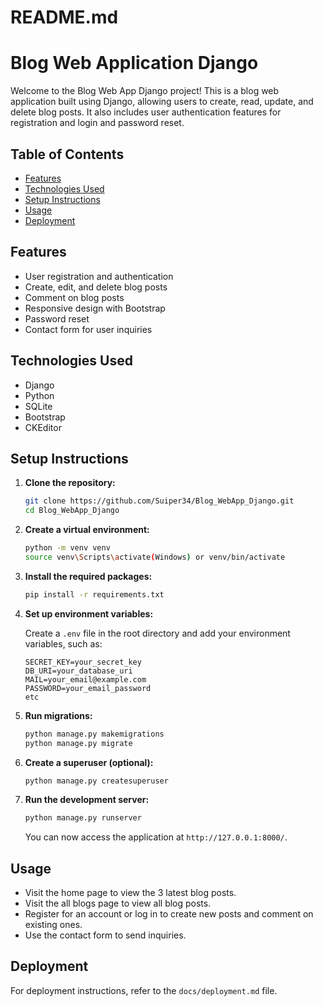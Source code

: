 # README.md

# Blog Web Application Django

Welcome to the Blog Web App Django project! This is a blog web application built using Django, allowing users to create, read, update, and delete blog posts. It also includes user authentication features for registration and login and password reset.

## Table of Contents

- [Features](#features)
- [Technologies Used](#technologies-used)
- [Setup Instructions](#setup-instructions)
- [Usage](#usage)
- [Deployment](#deployment)

## Features

- User registration and authentication
- Create, edit, and delete blog posts
- Comment on blog posts
- Responsive design with Bootstrap
- Password reset
- Contact form for user inquiries

## Technologies Used

- Django
- Python
- SQLite
- Bootstrap
- CKEditor

## Setup Instructions

1. **Clone the repository:**

   ```bash
   git clone https://github.com/Suiper34/Blog_WebApp_Django.git
   cd Blog_WebApp_Django
   ```

2. **Create a virtual environment:**

   ```bash
   python -m venv venv
   source venv\Scripts\activate(Windows) or venv/bin/activate
   ```

3. **Install the required packages:**

   ```bash
   pip install -r requirements.txt
   ```

4. **Set up environment variables:**

   Create a `.env` file in the root directory and add your environment variables, such as:

   ```
   SECRET_KEY=your_secret_key
   DB_URI=your_database_uri
   MAIL=your_email@example.com
   PASSWORD=your_email_password
   etc
   ```

5. **Run migrations:**

   ```bash
   python manage.py makemigrations
   python manage.py migrate
   ```

6. **Create a superuser (optional):**

   ```bash
   python manage.py createsuperuser
   ```

7. **Run the development server:**

   ```bash
   python manage.py runserver
   ```

   You can now access the application at `http://127.0.0.1:8000/`.

## Usage

- Visit the home page to view the 3 latest blog posts.
- Visit the all blogs page to view all blog posts.
- Register for an account or log in to create new posts and comment on existing ones.
- Use the contact form to send inquiries.

## Deployment

For deployment instructions, refer to the `docs/deployment.md` file.
